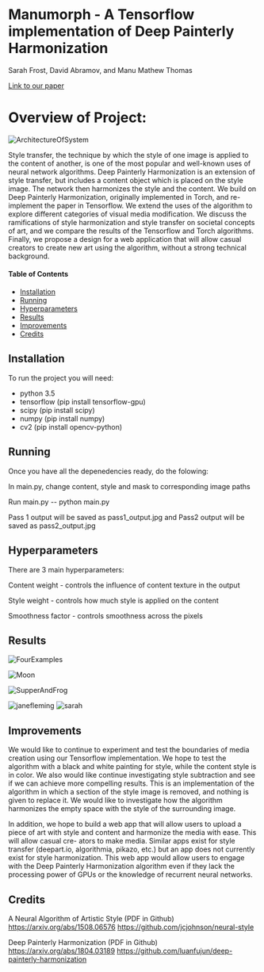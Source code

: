 # Manumorph - A Tensorflow implementation of Deep Painterly Harmonization
Sarah Frost, David Abramov, and Manu Mathew Thomas 

[Link to our paper](https://github.com/sarahmfrost/manumorph/blob/master/Manumorph.pdf)

# Overview of Project:
![ArchitectureOfSystem](https://github.com/sarahmfrost/manumorph/blob/master/figures/architecture.png)

Style transfer, the technique by which the style of one image is applied to the content of another, is one of the most popular and well-known uses of neural network algorithms. Deep Painterly Harmonization is an extension of style transfer, but includes a content object which is placed on the style image. The network then harmonizes the style and the content. We build on Deep Painterly Harmonization, originally implemented in Torch, and re-implement the paper in Tensorflow. We extend the uses of the algorithm to explore different categories of visual media modification. We discuss the ramifications of style harmonization and style transfer on societal concepts of art, and we compare the results of the Tensorflow and Torch algorithms. Finally, we propose a design for a web application that will allow casual creators to create new art using the algorithm, without a strong technical background. 

#### Table of Contents
* [Installation](#installation)
* [Running](#running)
* [Hyperparameters](#hyperparameter)
* [Results](#results)
* [Improvements](#improvements)
* [Credits](#credits)

## Installation

To run the project you will need:
 * python 3.5
 * tensorflow (pip install tensorflow-gpu)
 * scipy (pip install scipy)
 * numpy (pip install numpy)
 * cv2 (pip install opencv-python)
 
## Running
Once you have all the depenedencies ready, do the folowing:

In main.py, change content, style and mask to corresponding image paths

Run main.py -- python main.py

Pass 1 output will be saved as pass1_output.jpg and Pass2 output will be saved as pass2_output.jpg

## Hyperparameters
There are 3 main hyperparameters:

Content weight - controls the influence of content texture in the output

Style weight - controls how much style is applied on the content

Smoothness factor - controls smoothness across the pixels

## Results
![FourExamples](https://github.com/sarahmfrost/manumorph/blob/master/figures/4examples.png)

![Moon](https://github.com/sarahmfrost/manumorph/blob/master/figures/moon.png)

![SupperAndFrog](https://github.com/sarahmfrost/manumorph/blob/master/figures/supper%2Bfrog.png)

![janefleming](https://github.com/sarahmfrost/manumorph/blob/master/figures/joshua-reynolds_jane-fleming-later-countess-of-harrington-1779.jpg)
![sarah](https://github.com/sarahmfrost/manumorph/blob/master/figures/sarahpainting.png)


## Improvements
We would like to continue to experiment and test the boundaries of media creation using our Tensorflow implementation. We hope to test the algorithm with a black and white painting for style, while the content style is in color. We also would like continue investigating style subtraction and see if we can achieve more compelling results. This is an implementation of the algorithm in which a section of the style image is removed, and nothing is given to replace it. We would like to investigate how the algorithm harmonizes the empty space with the style of the surrounding image.

In addition, we hope to build a web app that will allow users to upload a piece of art with style and content and harmonize the media with ease. This will allow casual cre- ators to make media. Similar apps exist for style transfer (deepart.io, algorithmia, pikazo, etc.) but an app does not currently exist for style harmonization. This web app would allow users to engage with the Deep Painterly Harmonization algorithm even if they lack the processing power of GPUs or the knowledge of recurrent neural networks.

## Credits

A Neural Algorithm of Artistic Style (PDF in Github)
https://arxiv.org/abs/1508.06576 
https://github.com/jcjohnson/neural-style


Deep Painterly Harmonization (PDF in Github)
https://arxiv.org/abs/1804.03189
https://github.com/luanfujun/deep-painterly-harmonization


